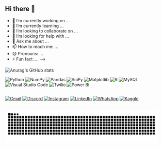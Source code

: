 ## Hi there 👋
- 🔭 I’m currently working on ...
- 🌱 I’m currently learning ...
- 👯 I’m looking to collaborate on ...
- 🤔 I’m looking for help with ...
- 💬 Ask me about ...
- 📫 How to reach me: ...
- 😄 Pronouns: ...
- ⚡ Fun fact: ...
-->
<!-- tutorial: https://github.com/anuraghazra/github-readme-stats/blob/master/docs/readme_pt-BR.md --> 
![Anurag's GitHub stats](https://github-readme-stats.vercel.app/api?username=asegnibo&count_private=true&show_icons=true&theme=gotham&include_all_commits=true)
<!--[Top Langs](https://github-readme-stats.vercel.app/api/top-langs/?username=asegnibo&layout=compact)"-->

![Python](https://img.shields.io/badge/python-3670A0?style=for-the-badge&logo=python&logoColor=ffdd54)
![NumPy](https://img.shields.io/badge/numpy-%23013243.svg?style=for-the-badge&logo=numpy&logoColor=white)
![Pandas](https://img.shields.io/badge/pandas-%23150458.svg?style=for-the-badge&logo=pandas&logoColor=white)
![SciPy](https://img.shields.io/badge/SciPy-%230C55A5.svg?style=for-the-badge&logo=scipy&logoColor=%white)
![Matplotlib](https://img.shields.io/badge/Matplotlib-%23ffffff.svg?style=for-the-badge&logo=Matplotlib&logoColor=black)
![R](https://img.shields.io/badge/r-%23276DC3.svg?style=for-the-badge&logo=r&logoColor=white)
![MySQL](https://img.shields.io/badge/mysql-4479A1.svg?style=for-the-badge&logo=mysql&logoColor=white)
![Visual Studio Code](https://img.shields.io/badge/Visual%20Studio%20Code-0078d7.svg?style=for-the-badge&logo=visual-studio-code&logoColor=white)
![Twilio](https://img.shields.io/badge/Twilio-F22F46?style=for-the-badge&logo=Twilio&logoColor=white)
![Power Bi](https://img.shields.io/badge/power_bi-F2C811?style=for-the-badge&logo=powerbi&logoColor=black)

##         

[![Gmail](https://img.shields.io/badge/Gmail-D14836?style=for-the-badge&logo=gmail&logoColor=white)](mailto:ashton.segnibo@usp.br)
[![Discord](https://img.shields.io/badge/Discord-%235865F2.svg?style=for-the-badge&logo=discord&logoColor=white)](https://discord.gg/7xRF7qRZ)
[![Instagram](https://img.shields.io/badge/Instagram-%23E4405F.svg?style=for-the-badge&logo=Instagram&logoColor=white)](https://instagram.com/asegnibo)
[![LinkedIn](https://img.shields.io/badge/linkedin-%230077B5.svg?style=for-the-badge&logo=linkedin&logoColor=white)](https://www.linkedin.com/in/asegnibo/)
[![WhatsApp](https://img.shields.io/badge/WhatsApp-25D366?style=for-the-badge&logo=whatsapp&logoColor=white)](https://wa.me/5511947761508)
[![Kaggle](https://img.shields.io/badge/Kaggle-035a7d?style=for-the-badge&logo=kaggle&logoColor=white)](https://www.kaggle.com/asegnibo)

##

<picture>
  <source media="(prefers-color-scheme: dark)" srcset="https://raw.githubusercontent.com/asegnibo/asegnibo/output/github-contribution-grid-snake-dark.svg">
  <source media="(prefers-color-scheme: light)" srcset="https://raw.githubusercontent.com/asegnibo/asegnibo/output/github-contribution-grid-snake.svg">
  <img alt="github contribution grid snake animation" src="https://raw.githubusercontent.com/asegnibo/asegnibo/output/github-contribution-grid-snake.svg">
</picture>

